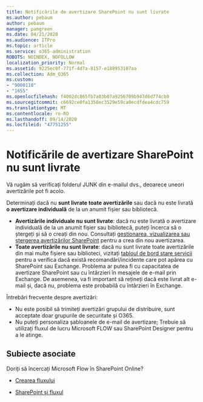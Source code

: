 ```yaml
---
title: Notificările de avertizare SharePoint nu sunt livrate
ms.author: pebaum
author: pebaum
manager: pamgreen
ms.date: 04/21/2020
ms.audience: ITPro
ms.topic: article
ms.service: o365-administration
ROBOTS: NOINDEX, NOFOLLOW
localization_priority: Normal
ms.assetid: 9225ec0f-771f-4d7a-8157-e188953107aa
ms.collection: Adm_O365
ms.custom:
- "9000118"
- "1655"
ms.openlocfilehash: f4002dc865fb7a03b07a9256709b947d6d774cb0
ms.sourcegitcommit: c6692ce0fa1358ec3529e59ca0ecdfdea4cdc759
ms.translationtype: MT
ms.contentlocale: ro-RO
ms.lasthandoff: 09/14/2020
ms.locfileid: "47751255"
---
```

# <a name="sharepoint-alert-notifications-not-delivered"></a>Notificările de avertizare SharePoint nu sunt livrate

Vă rugăm să verificați folderul JUNK din e-mailul dvs., deoarece uneori avertizările pot fi acolo.

Determinați dacă nu **sunt livrate toate avertizările** sau dacă nu este livrată **o avertizare individuală** de la un anumit fișier sau bibliotecă.

- **Avertizările individuale nu sunt livrate**: dacă nu este livrată o avertizare individuală de la un anumit fișier sau bibliotecă, puteți încerca să o ștergeți și să o creați din nou. Consultați [gestionarea, vizualizarea sau ștergerea avertizărilor SharePoint](https://support.office.com/article/manage-view-or-delete-sharepoint-alerts-99dfb19c-9a90-4a8c-aba1-aa8c8afb0de2) pentru a crea din nou avertizarea.
- **Toate avertizările nu sunt livrate**: dacă nu sunt livrate toate avertizările din mai multe fișiere sau biblioteci, vizitați [tabloul de bord stare servicii](https://admin.microsoft.com/AdminPortal/Home#/servicehealth) pentru a verifica dacă există recomandări/incidente care pot apărea cu SharePoint sau Exchange. Problema ar putea fi cu capacitatea de avertizare SharePoint sau cu întârzieri în mesajele de e-mail prin Exchange. De asemenea, va fi important să rețineți dacă este livrat alt e-mail și, dacă nu, problema este probabilă cu întârzieri în Exchange.

Întrebări frecvente despre avertizări:

- Nu este posibil să trimiteți avertizări grupului de distribuire, sunt acceptate doar grupurile de securitate și O365.
- Nu puteți personaliza șabloanele de e-mail de avertizare; Trebuie să utilizați fluxul de lucru Microsoft FLOW sau SharePoint Designer pentru a le atinge.

## <a name="related-topics"></a>Subiecte asociate

Doriți să încercați Microsoft Flow în SharePoint Online?

- [Crearea fluxului](https://support.office.com/article/a9c3e03b-0654-46af-a254-20252e580d01)

- [SharePoint și fluxul](https://flow.microsoft.com//blog/sharepoint-and-flow/)
